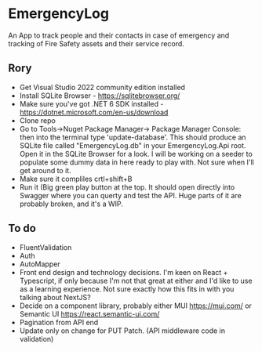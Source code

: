 # EmergencyLog
 An App to track people and their contacts in case of emergency and tracking of Fire Safety assets and their service record.
 
 ## Rory
 - Get Visual Studio 2022 community edition installed
 - Install SQLite Browser - https://sqlitebrowser.org/
 - Make sure you've got .NET 6 SDK installed - https://dotnet.microsoft.com/en-us/download
 - Clone repo
 - Go to Tools->Nuget Package Manager-> Package Manager Console: then into the terminal type 'update-database'. This should produce an SQLite file called "EmergencyLog.db" in your EmergencyLog.Api root. Open it in the SQLite Browser for a look. I will be working on a seeder to populate some dummy data in here ready to play with. Not sure when I'll get around to it.
 - Make sure it compliles crtl+shift+B
 - Run it (Big green play button at the top. It should open directly into Swagger where you can querty and test the API. Huge parts of it are probably broken, and it's a WIP.


## To do
- FluentValidation
- Auth
- AutoMapper
- Front end design and technology decisions. I'm keen on React + Typescript, if only because I'm not that great at either and I'd like to use as a learning experience. Not sure exactly how this fits in with you talking about NextJS?
- Decide on a component library, probably either MUI https://mui.com/ or Semantic UI https://react.semantic-ui.com/
- Pagination from API end
- Update only on change for PUT Patch. (API middleware code in validation)
